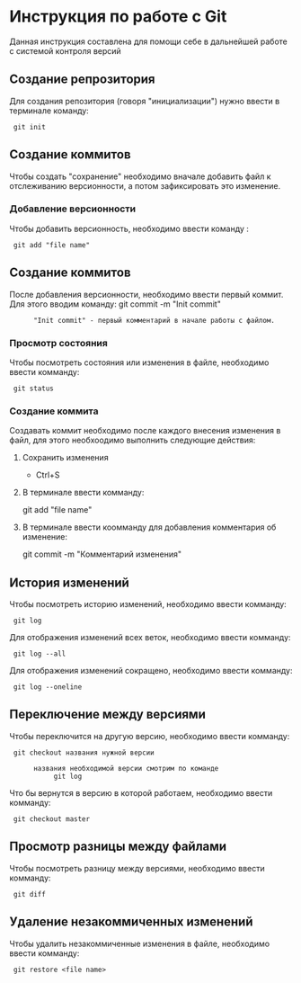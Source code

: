 # Инструкция по работе с Git

Данная инструкция составлена для помощи себе в дальнейшей работе с системой контроля версий

## Создание репрозитория

Для создания репозитория (говоря "инициализации") нужно ввести в терминале команду:

     git init

## Создание коммитов

Чтобы создать "сохранение" необходимо вначале добавить файл к отслеживанию версионности, а потом зафиксировать это изменение.

### Добавление версионности

Чтобы добавить версионность, необходимо ввести команду :

     git add "file name"

## Создание коммитов

После добавления версионности, необходимо ввести первый коммит. Для этого вводим команду:
     git commit -m "Init commit" 

          "Init commit" - первый комментарий в начале работы с файлом.

### Просмотр состояния

Чтобы посмотреть состояния или изменения в файле, необходимо ввести комманду:

     git status

### Создание коммита

Создавать коммит необходимо после каждого внесения изменения в файл, для этого необхоодимо выполнить следующие действия:
1. Сохранить изменения 
     * Ctrl+S
2. В терминале ввести комманду:

     git add "file name"
3. В терминале ввести коомманду для добавления комментария об изменение:

     git commit -m "Комментарий изменения"

## История изменений

Чтобы посмотреть историю изменений, необходимо ввести комманду:

     git log
Для отображения изменений всех веток, необходимо ввести комманду:

     git log --all
Для отображения изменений сокращено, необходимо ввести комманду:

     git log --oneline

## Переключение между версиями

Чтобы переключится на другую версию, необходимо ввести комманду:

     git checkout названия нужной версии
          
          названия необходимой версии смотрим по команде 
               git log
Что бы вернутся в версию в которой работаем, необходимо ввести комманду:

     git checkout master            

## Просмотр разницы между файлами

Чтобы посмотреть разницу между версиями, необходимо ввести комманду:

     git diff

## Удаление незакоммиченных изменений

Чтобы удалить незакоммиченные изменения в файле, необходимо ввести комманду:

     git restore <file name>
     